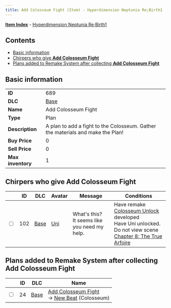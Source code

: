```yaml
---
title: Add Colosseum Fight (Item) - Hyperdimension Neptunia Re;Birth1
---
```


[**Item Index**](/neptunia/rb1/item/index.html) - [Hyperdimension Neptunia Re;Birth1](/neptunia/rb1)

## Contents

- [Basic information](#basic-information)
- [Chirpers who give **Add Colosseum Fight**](#chirpers-who-give-add-colosseum-fight)
- [Plans added to Remake System after collecting **Add Colosseum Fight**](#plans-added-to-remake-system-after-collecting-add-colosseum-fight)

## Basic information

|   |   |
| -- | -- |
| **ID** | 689 |
| **DLC** | [Base](/neptunia/rb1/dlc/1-base.html) |
| **Name** | Add Colosseum Fight |
| **Type** | Plan |
| **Description** | A plan to add a fight to the Colosseum. Gather the materials and make the Plan! |
| **Buy Price** | 0 |
| **Sell Price** | 0 |
| **Max inventory** | 1 |


## Chirpers who give **Add Colosseum Fight**

|    | ID | DLC | Avatar | Message | Conditions |
| -- | -- | --- | ------ | ------- | ---------- |
| <input type="checkbox" id="rb1-chirper-event-1-102" class="trackbox" /> | 102 | [Base](/neptunia/rb1/dlc/1-base.html) | [Uni](/neptunia/rb1/undefined/1-33-uni.html) | What's this?<br />It seems like you need my help. | Have remake [Colosseum Unlock](/neptunia/rb1/remake/1-18-colosseum-unlock.html) developed<br />Have Uni unlocked.<br />Do not view scene [Chapter 8: The True Arfoire](/neptunia/rb1/scene/1-807-chapter-8-the-true-arfoire.html) |


## Plans added to Remake System after collecting **Add Colosseum Fight**

|    | ID | DLC | Name |
| -- | -- | --- | ---- |
| <input type="checkbox" id="rb1-remake-1-24" class="trackbox" /> | 24 | [Base](/neptunia/rb1/dlc/1-base.html) | [Add Colosseum Fight](/neptunia/rb1/remake/1-24-add-colosseum-fight.html)<br /> → [New Beat](/neptunia/rb1/quest/1-2030-new-beat.html) (Colosseum) |
